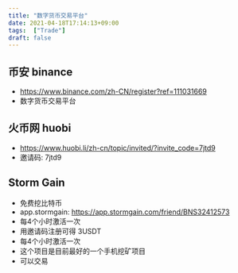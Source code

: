 ```yaml
---
title: "数字货币交易平台"
date: 2021-04-18T17:14:13+09:00
tags:  ["Trade"]
draft: false
---
```


## 币安 binance
- https://www.binance.com/zh-CN/register?ref=111031669
- 数字货币交易平台

## 火币网 huobi
- https://www.huobi.li/zh-cn/topic/invited/?invite_code=7jtd9
- 邀请码: 7jtd9

## Storm Gain
- 免费挖比特币
- app.stormgain: https://app.stormgain.com/friend/BNS32412573
- 每4个小时激活一次
- 用邀请码注册可得 3USDT
- 每4个小时激活一次
- 这个项目是目前最好的一个手机挖矿项目
- 可以交易


